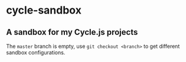 # cycle-sandbox

## A sandbox for my Cycle.js projects

The `master` branch is empty, use `git checkout <branch>` to get different sandbox configurations.
